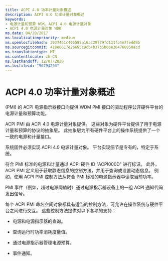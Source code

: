 ```yaml
---
title: ACPI 4.0 功率计量对象概述
description: ACPI 4.0 功率计量对象概述
keywords:
- 电源计量和预算 WDK，ACPI 4.0 电源计量对象
- ACPI 4.0 电源计量对象 WDK
ms.date: 04/20/2017
ms.localizationpriority: medium
ms.openlocfilehash: 3037461c495585a16ac29779fd131fb4e7fedd95
ms.sourcegitcommit: 418e6617e2a695c9cb4b37b5b60e264760858acd
ms.translationtype: MT
ms.contentlocale: zh-CN
ms.lasthandoff: 12/07/2020
ms.locfileid: "96794293"
---
```

# <a name="overview-of-the-acpi-40-power-metering-objects"></a>ACPI 4.0 功率计量对象概述


 (PMI) 的 ACPI 电源指示器接口向提供 WDM PMI 接口的驱动程序公开硬件平台的电源计量和预算功能。

ACPI PMI 由 ACPI 4.0 电源计量对象提供。 这些对象为硬件平台提供了用于电源计量和预算的协议的抽象层。 此抽象层为所有硬件平台上的操作系统提供了一个一致的电源和计量接口。

系统固件必须实现 ACPI 4.0 电源计量对象。 平台实现细节是专有的，特定于系统。

符合 PMI 标准的电源和计量通过 ACPI 硬件 ID "ACPI000D" 进行标识。 此外，ACPI PMI 定义用于获取静态信息的控制方法，并用于查询或设置动态信息。 例如，使用 ACPI PMI 控制方法从符合 PMI 标准的电源指示器中读取当前功率。

PMI 事件（例如，超过电源阈值时）通过电源指示器设备上的一组 ACPI 通知代码发出信号。

每个 ACPI PMI 命名空间对象都具有适当的控制方法，可允许在操作系统与硬件平台之间进行交互。 这些控制方法提供对以下各项的支持：

-   电源和电源指示器的查询。

-   查询运行时功率消耗度量值。

-   通过电源指示器管理电源预算。

-   事件通知。

 

 




